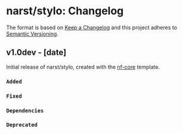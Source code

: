 # narst/stylo: Changelog

The format is based on [Keep a Changelog](https://keepachangelog.com/en/1.0.0/)
and this project adheres to [Semantic Versioning](https://semver.org/spec/v2.0.0.html).

## v1.0dev - [date]

Initial release of narst/stylo, created with the [nf-core](https://nf-co.re/) template.

### `Added`

### `Fixed`

### `Dependencies`

### `Deprecated`

